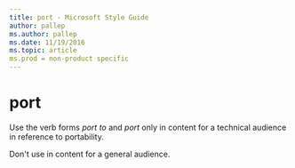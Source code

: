```yaml
---
title: port - Microsoft Style Guide
author: pallep
ms.author: pallep
ms.date: 11/19/2016
ms.topic: article
ms.prod = non-product specific
---
```


# port

Use the verb forms *port to* and *port* only in content for a technical audience in reference to portability. 

Don't use in content for a general audience.
